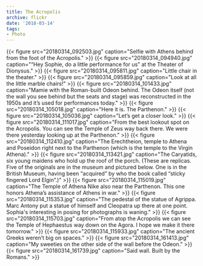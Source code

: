 ```yaml
---
title: The Acropolis
archive: flickr
date: '2018-03-14'
tags:
- Photo
---
```

{{< figure src="20180314_092503.jpg" caption="Selfie with Athens behind from the foot of the Acropolis." >}}
{{< figure src="20180314_094940.jpg" caption="“Hey Sophie, do a little performance for us” at the Theater of Dionysus." >}}
{{< figure src="20180314_095811.jpg" caption="Little chair in the theater." >}}
{{< figure src="20180314_095859.jpg" caption="Look at all the little marble chairs!" >}}
{{< figure src="20180314_101433.jpg" caption="Mamie with the Roman-built Odeon behind. The Odeon itself (not the wall you see behind but the seats and stage) was reconstructed in the 1950s and it’s used for performances today." >}}
{{< figure src="20180314_105018.jpg" caption="Here it is. The Parthenon." >}}
{{< figure src="20180314_105036.jpg" caption="Let’s get a closer look." >}}
{{< figure src="20180314_111017.jpg" caption="From the best lookout spot on the Acropolis. You can see the Temple of Zeus way back there. We were there yesterday looking up at the Parthenon." >}}
{{< figure src="20180314_112410.jpg" caption="The Erechtheion, temple to Athena and Poseidon right next to the Parthenon (which is the temple to the Virgin Athena)." >}}
{{< figure src="20180314_113421.jpg" caption="The Caryatids, six young maidens who hold up the roof of the porch. (These are replicas. Five of the originals are in the museum and pictured below. One is in the British Museum, having been “acquired” by who the book called “sticky fingered Lord Elgin”.)" >}}
{{< figure src="20180314_115019.jpg" caption="The Temple of Athena Nike also near the Parthenon. This one honors Athena’s assistance of Athens in war." >}}
{{< figure src="20180314_115353.jpg" caption="The pedestal of the statue of Agrippa. Marc Antony put a statue of himself and Cleopatra up there at one point. Sophia's interesting in posing for photographs is waning." >}}
{{< figure src="20180314_115703.jpg" caption="From atop the Acropolis we can see the Temple of Hephaestus way down on the Agora. I hope we make it there tomorrow." >}}
{{< figure src="20180314_115933.jpg" caption="The ancient Greeks weren’t big on spaces." >}}
{{< figure src="20180314_161413.jpg" caption="My sweeties on the other side of the wall before the Odeon." >}}
{{< figure src="20180314_161739.jpg" caption="Said wall. Built by the Romans." >}}
